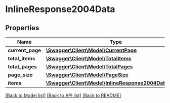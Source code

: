 # InlineResponse2004Data

## Properties
Name | Type | Description | Notes
------------ | ------------- | ------------- | -------------
**current_page** | [**\Swagger\Client\Model\CurrentPage**](CurrentPage.md) |  | [optional] 
**total_items** | [**\Swagger\Client\Model\TotalItems**](TotalItems.md) |  | [optional] 
**total_pages** | [**\Swagger\Client\Model\TotalPages**](TotalPages.md) |  | [optional] 
**page_size** | [**\Swagger\Client\Model\PageSize**](PageSize.md) |  | [optional] 
**items** | [**\Swagger\Client\Model\InlineResponse2004DataItems[]**](InlineResponse2004DataItems.md) |  | [optional] 

[[Back to Model list]](../../README.md#documentation-for-models) [[Back to API list]](../../README.md#documentation-for-api-endpoints) [[Back to README]](../../README.md)

